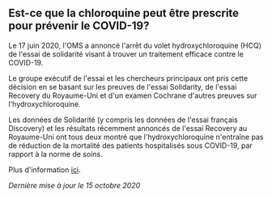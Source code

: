 ## Est-ce que la chloroquine peut être prescrite pour prévenir le COVID-19?

Le 17 juin 2020, l'OMS a annoncé l'arrêt du volet hydroxychloroquine (HCQ) de l'essai de solidarité visant à trouver un traitement efficace contre le COVID-19. 

Le groupe exécutif de l'essai et les chercheurs principaux ont pris cette décision en se basant sur les preuves de l'essai Solidarity, de l'essai Recovery du Royaume-Uni et d'un examen Cochrane d'autres preuves sur l'hydroxychloroquine.

Les données de Solidarité (y compris les données de l'essai français Discovery) et les résultats récemment annoncés de l'essai Recovery au Royaume-Uni ont tous deux montré que l'hydroxychloroquine n'entraîne pas de réduction de la mortalité des patients hospitalisés sous COVID-19, par rapport à la norme de soins.

Plus d'information [ici](https://www.who.int/fr/news-room/q-a-detail/q-a-hydroxychloroquine-and-covid-19).

_Dernière mise à jour le 15 octobre 2020_
